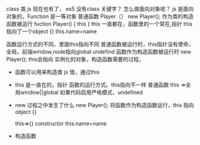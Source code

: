 class 类 js 现在也有了，
es5 没有class 关键字？ 怎么做面向对象呢？
js 是面向对象的，Function 是一等对象
普通函数 Player（） 
new Player(); 作为类的构造函数被运行
fuction Player() { this }
this 一直都在，函数里的一个常在,指针
this 指向了一个object {} this.name=name

函数运行方式的不同，里面this指向不同
普通函数被运行时，this指针没有使命，全局，前端window,node指向global  undefind
函数作为构造函数被运行时 new Player();
this会指向 实例化的对象，构造函数需要的过程，


- 函数可以用来构造类  js 借，通过this 
- this 是一直在的，指针 
    函数的运行方式。this指向不一样
    普通函数 this =>全局window||global
    如果代码启用严格模式，undefined
- new 过程之中发生了什么
    new Player();  将函数作为构造函数运行，this 指向 object {} 
    
    this=>{} constructor 
    this.name=name
- 构造函数
